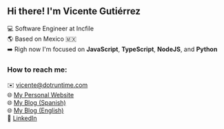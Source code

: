 ## Hi there! I'm Vicente Gutiérrez
:computer: Software Engineer at Incfile <br>
:earth_americas: Based on Mexico 🇲🇽 <br>
:arrow_right: Righ now I'm focused on **JavaScript**, **TypeScript**, **NodeJS**, and **Python** <br>

### How to reach me:
:envelope: vicente@dotruntime.com <br>
:globe_with_meridians: [My Personal Website](https://vcgtz.com/) <br>
:globe_with_meridians: [My Blog (Spanish)](https://codecraftershub.com/) <br>
:globe_with_meridians: [My Blog (English)](https://dotruntime.com/) <br>
:briefcase: [LinkedIn](https://www.linkedin.com/in/vicentegtz/) <br>

<!--
**vcgtz/vcgtz** is a ✨ _special_ ✨ repository because its `README.md` (this file) appears on your GitHub profile.

### What I'm working on...
_ReactJS_

Here are some ideas to get you started:

- 🔭 I’m currently working on ...
- 🌱 I’m currently learning ...
- 👯 I’m looking to collaborate on ...
- 🤔 I’m looking for help with ...
- 💬 Ask me about ...
- 📫 How to reach me: ...
- 😄 Pronouns: ...
- ⚡ Fun fact: ...
-->
